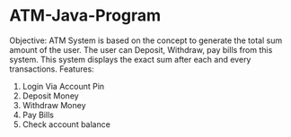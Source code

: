 # ATM-Java-Program
Objective: 
ATM System is based on the concept to generate the total sum amount of the user. The user can Deposit, Withdraw, pay bills from this system. This system displays the exact sum after each and every transactions. Features: 
1. Login Via Account Pin 
2. Deposit Money 
3. Withdraw Money 
4. Pay Bills
5. Check account balance
